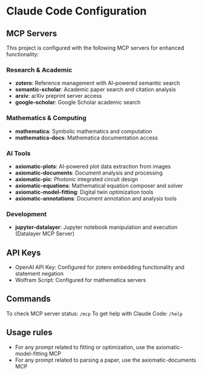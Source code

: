 # Claude Code Configuration

## MCP Servers

This project is configured with the following MCP servers for enhanced functionality:

### Research & Academic

- **zotero**: Reference management with AI-powered semantic search
- **semantic-scholar**: Academic paper search and citation analysis
- **arxiv**: arXiv preprint server access
- **google-scholar**: Google Scholar academic search

### Mathematics & Computing

- **mathematica**: Symbolic mathematics and computation
- **mathematica-docs**: Mathematica documentation access

### AI Tools

- **axiomatic-plots**: AI-powered plot data extraction from images
- **axiomatic-documents**: Document analysis and processing
- **axiomatic-pic**: Photonic integrated circuit design
- **axiomatic-equations**: Mathematical equation composer and solver
- **axiomatic-model-fitting**: Digital twin optimization tools
- **axiomatic-annotations**: Document annotation and analysis tools

### Development

- **jupyter-datalayer**: Jupyter notebook manipulation and execution (Datalayer MCP Server)

## API Keys

- OpenAI API Key: Configured for zotero embedding functionality and statement negation
- Wolfram Script: Configured for mathematica servers

## Commands

To check MCP server status: `/mcp`
To get help with Claude Code: `/help`

## Usage rules

- For any prompt related to fitting or optimization, use the axiomatic-model-fitting MCP
- For any prompt related to parsing a paper, use the axiomatic-documents MCP
